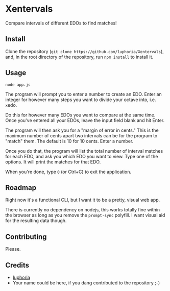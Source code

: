 # Xentervals
Compare intervals of different EDOs to find matches!

## Install
Clone the repository (`git clone https://github.com/luphoria/Xentervals`), and, in the root directory of the repository, run `npm install` to install it.

## Usage
`node app.js`

The program will prompt you to enter a number to create an EDO. Enter an integer for however many steps you want to divide your octave into, i.e. `x`edo.

Do this for however many EDOs you want to compare at the same time. Once you've entered all your EDOs, leave the input field blank and hit Enter.

The program will then ask you for a "margin of error in cents." This is the maximum number of cents apart two intervals can be for the program to "match" them. The default is 10 for 10 cents. Enter a number.

Once you do that, the program will list the total number of interval matches for each EDO, and ask you which EDO you want to view. Type one of the options. It will print the matches for that EDO.

When you're done, type `0` (or Ctrl+C) to exit the application.

## Roadmap
Right now it's a functional CLI, but I want it to be a pretty, visual web app. 

There is currently no dependency on nodejs, this works totally fine within the browser as long as you remove the `prompt-sync` polyfill. I want visual aid for the resulting data though.

## Contributing
Please.

## Credits
- [luphoria](https://luphoria.com)
- Your name could be here, if you dang contributed to the repository ;-)
